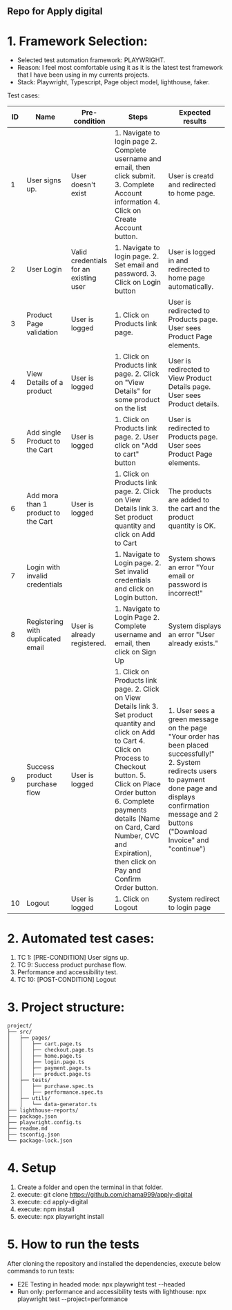 ## Repo for Apply digital ##
# 1. Framework Selection:
 * Selected test automation framework: PLAYWRIGHT.
 * Reason: I feel most comfortable using it as it is the latest test framework that I have been using in my currents projects.
 * Stack: Playwright, Typescript, Page object model, lighthouse, faker.

Test cases:

| ID | Name             | Pre-condition       | Steps | Expected results |
|----|------------------|---------------------|-------|------------------|
| 1  | User signs up.   | User doesn't exist  | 1. Navigate to login page 2. Complete username and email, then click submit. 3. Complete Account information 4. Click on Create Account button. | User is creatd and redirected to home page. |
| 2  | User Login   | Valid credentials for an existing user  | 1. Navigate to login page. 2. Set email and password. 3. Click on Login button | User is logged in and redirected to home page automatically. |
| 3  | Product Page validation  | User is logged   | 1. Click on Products link page.  | User is redirected to Products page. User sees Product Page elements.  |
| 4  | View Details of a product  | User is logged   | 1. Click on Products link page. 2. Click on "View Details" for some product on the list | User is redirected to View Product Details page. User sees Product details.  |
| 5  | Add single Product to the Cart | User is logged   | 1. Click on Products link page. 2. User click on "Add to cart" button  | User is redirected to Products page. User sees Product Page elements.  |
| 6  | Add mora than 1 product to the Cart   | User is logged   | 1. Click on Products link page. 2. Click on View Details link 3. Set product quantity and click on Add to Cart | The products are added to the cart and the product quantity is OK.  |
| 7  | Login with invalid credentials   |  | 1. Navigate to Login page. 2. Set invalid credentials and click on Login button.  | System shows an error "Your email or password is incorrect!" |
| 8  | Registering with duplicated email   | User is already registered.  | 1. Navigate to Login Page 2. Complete username and email, then click on Sign Up  | System displays an error "User already exists."  |
| 9  | Success product purchase flow | User is logged   | 1. Click on Products link page. 2. Click on View Details link 3. Set product quantity and click on Add to Cart 4. Click on Process to Checkout button. 5. Click on Place Order button 6. Complete payments details (Name on Card, Card Number, CVC and Expiration), then click on Pay and Confirm Order button. | 1. User sees a green message on the page "Your order has been placed successfully!" 2. System redirects users to payment done page and displays confirmation message and 2 buttons ("Download Invoice" and "continue")  |
|10 | Logout | User is logged | 1. Click on Logout | System redirect to login page | 

# 2. Automated test cases:

1. TC 1: [PRE-CONDITION] User signs up.
2. TC 9: Success product purchase flow.
3. Performance and accessibility test.
4. TC 10: [POST-CONDITION] Logout


# 3. Project structure:
```
project/
├── src/
│   ├── pages/
│   │   ├── cart.page.ts
│   │   ├── checkout.page.ts
│   │   ├── home.page.ts
│   │   ├── login.page.ts
│   │   ├── payment.page.ts
│   │   ├── product.page.ts
│   ├── tests/
│   │   ├── purchase.spec.ts
│   │   ├── performance.spec.ts
│   ├── utils/
│   │   └── data-generator.ts
├── lighthouse-reports/
├── package.json
├── playwright.config.ts
├── readme.md
├── tsconfig.json
└── package-lock.json
```

# 4. Setup

1. Create a folder and open the terminal in that folder.
2. execute:  git clone https://github.com/chama999/apply-digital
3. execute: cd apply-digital
4. execute: npm install
5. execute: npx playwright install 

# 5. How to run the tests
After cloning the repository and installed the dependencies, execute below commands to run tests:

* E2E Testing in headed mode: npx playwright test --headed
* Run only: performance and accessibility tests with lighthouse: npx playwright test --project=performance

